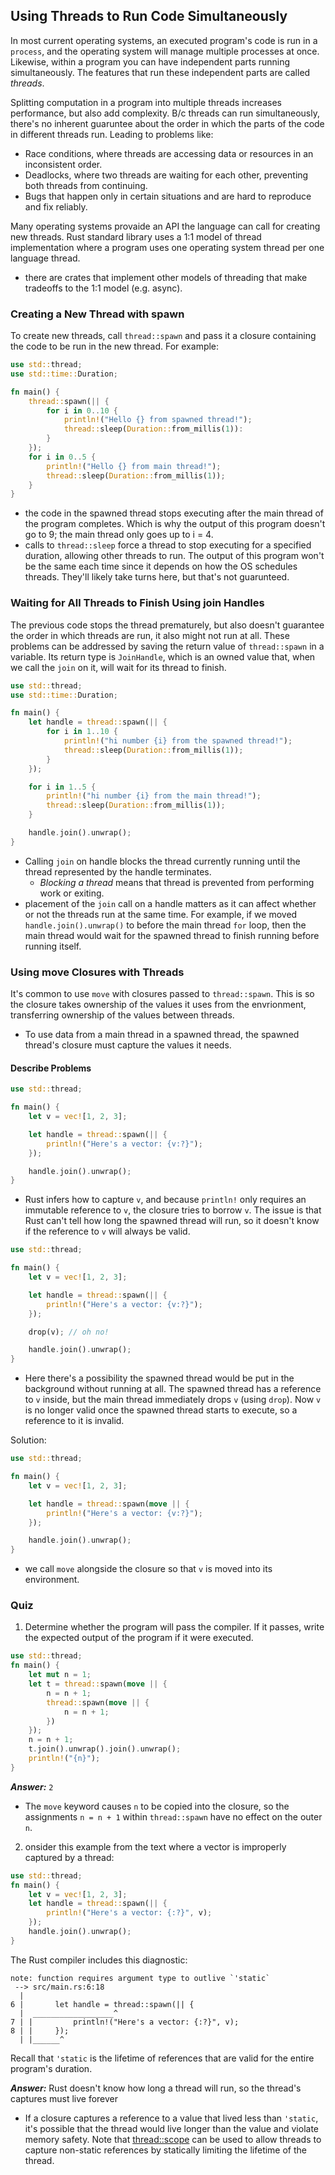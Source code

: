 ## Using Threads to Run Code Simultaneously

In most current operating systems, an executed program's code is run in a `process`, and the
operating system will manage multiple processes at once. Likewise, within a program you can have
independent parts running simultaneously. The features that run these independent parts are called
*threads*.

Splitting computation in a program into multiple threads increases performance, but also add
complexity. B/c threads can run simultaneously, there's no inherent guaruntee about the order in
which the parts of the code in different threads run. Leading to problems like:
- Race conditions, where threads are accessing data or resources in an inconsistent order.
- Deadlocks, where two threads are waiting for each other, preventing both threads from continuing.
- Bugs that happen only in certain situations and are hard to reproduce and fix reliably.

Many operating systems provaide an API the language can call for creating new threads. Rust standard
library uses a 1:1 model of thread implementation where a program uses one operating system thread
per one language thread.
- there are crates that implement other models of threading that make tradeoffs to the 1:1 model
  (e.g. async).

### Creating a New Thread with spawn

To create new threads, call `thread::spawn` and pass it a closure containing the code to be run in
the new thread. For example:
```rust
use std::thread;
use std::time::Duration;

fn main() {
    thread::spawn(|| {
        for i in 0..10 {
            println!("Hello {} from spawned thread!");
            thread::sleep(Duration::from_millis(1)):
        }
    });
    for i in 0..5 {
        println!("Hello {} from main thread!");
        thread::sleep(Duration::from_millis(1));
    }
}
```
- the code in the spawned thread stops executing after the main thread of the program completes.
  Which is why the output of this program doesn't go to 9; the main thread only goes up to i = 4.
- calls to `thread::sleep` force a thread to stop executing for a specified duration, allowing other
  threads to run. The output of this program won't be the same each time since it depends on how the
  OS schedules threads. They'll likely take turns here, but that's not guarunteed.
  
### Waiting for All Threads to Finish Using join Handles

The previous code stops the thread prematurely, but also doesn't guarantee the order in which
threads are run, it also might not run at all. These problems can be addressed by saving the return
value of `thread::spawn` in a variable. Its return type is `JoinHandle`, which is an owned value
that, when we call the `join` on it, will wait for its thread to finish.
```rust
use std::thread;
use std::time::Duration;

fn main() {
    let handle = thread::spawn(|| {
        for i in 1..10 {
            println!("hi number {i} from the spawned thread!");
            thread::sleep(Duration::from_millis(1));
        }
    });

    for i in 1..5 {
        println!("hi number {i} from the main thread!");
        thread::sleep(Duration::from_millis(1));
    }

    handle.join().unwrap();
}
```
- Calling `join` on handle blocks the thread currently running until the thread represented by the
  handle terminates.
  - *Blocking a thread* means that thread is prevented from performing work or exiting.
- placement of the `join` call on a handle matters as it can affect whether or not the threads run
  at the same time. For example, if we moved `handle.join().unwrap()` to before the main thread
  `for` loop, then the main thread would wait for the spawned thread to finish running before
  running itself.
  
### Using move Closures with Threads

It's common to use `move` with closures passed to `thread::spawn`. This is so the closure takes
ownership of the values it uses from the envrionment, transferring ownership of the values between
threads.
- To use data from a main thread in a spawned thread, the spawned thread's closure must capture the
  values it needs.

#### Describe Problems
```rust
use std::thread;

fn main() {
    let v = vec![1, 2, 3];

    let handle = thread::spawn(|| {
        println!("Here's a vector: {v:?}");
    });

    handle.join().unwrap();
}
```
- Rust infers how to capture `v`, and because `println!` only requires an immutable reference to
  `v`, the closure tries to borrow `v`. The issue is that Rust can't tell how long the spawned
  thread will run, so it doesn't know if the reference to `v` will always be valid.

```rust
use std::thread;

fn main() {
    let v = vec![1, 2, 3];

    let handle = thread::spawn(|| {
        println!("Here's a vector: {v:?}");
    });

    drop(v); // oh no!

    handle.join().unwrap();
}
```
- Here there's a possibility the spawned thread would be put in the background without running at
  all. The spawned thread has a reference to `v` inside, but the main thread immediately drops `v`
  (using `drop`). Now `v` is no longer valid once the spawned thread starts to execute, so a
  reference to it is invalid.

Solution:
```rust
use std::thread;

fn main() {
    let v = vec![1, 2, 3];

    let handle = thread::spawn(move || {
        println!("Here's a vector: {v:?}");
    });

    handle.join().unwrap();
}
```
- we call `move` alongside the closure so that `v` is moved into its environment.

### Quiz

1. Determine whether the program will pass the compiler. If it passes, write the expected output of
   the program if it were executed.
```rust
use std::thread;
fn main() {
    let mut n = 1;
    let t = thread::spawn(move || {
        n = n + 1;
        thread::spawn(move || {
            n = n + 1;
        })
    });
    n = n + 1;
    t.join().unwrap().join().unwrap();
    println!("{n}");
}
```
***Answer:*** `2`
- The `move` keyword causes `n` to be copied into the closure, so the assignments `n = n + 1` within
  `thread::spawn` have no effect on the outer `n`.
  
2. onsider this example from the text where a vector is improperly captured by a thread:
```rust
use std::thread;
fn main() {
    let v = vec![1, 2, 3];
    let handle = thread::spawn(|| {
        println!("Here's a vector: {:?}", v);
    });
    handle.join().unwrap();
}
```
The Rust compiler includes this diagnostic:
```
note: function requires argument type to outlive `'static`
 --> src/main.rs:6:18
  |
6 |       let handle = thread::spawn(|| {
  |  __________________^
7 | |         println!("Here's a vector: {:?}", v);
8 | |     });
  | |______^
```
Recall that `'static` is the lifetime of references that are valid for the entire program's duration.

***Answer:*** Rust doesn't know how long a thread will run, so the thread's captures must live
forever
- If a closure captures a reference to a value that lived less than `'static`, it's possible that
  the thread would live longer than the value and violate memory safety. Note that
  [thread::scope](https://doc.rust-lang.org/std/thread/fn.scope.html) can be used to allow threads
  to capture non-static references by statically limiting the lifetime of the thread.
 